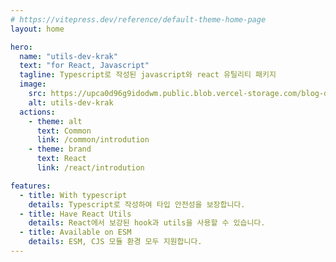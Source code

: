 ```yaml
---
# https://vitepress.dev/reference/default-theme-home-page
layout: home

hero:
  name: "utils-dev-krak"
  text: "for React, Javascript"
  tagline: Typescript로 작성된 javascript와 react 유틸리티 패키지
  image:
    src: https://upca0d96g9idodwm.public.blob.vercel-storage.com/blog-dev-krak/logo-eiIzJ3v2VLz0RqjO67Nqj2pUNrTyd7.svg
    alt: utils-dev-krak
  actions:
    - theme: alt
      text: Common
      link: /common/introdution
    - theme: brand
      text: React
      link: /react/introdution

features:
  - title: With typescript
    details: Typescript로 작성하여 타입 안전성을 보장합니다.
  - title: Have React Utils
    details: React에서 보강된 hook과 utils을 사용할 수 있습니다.
  - title: Available on ESM
    details: ESM, CJS 모듈 환경 모두 지원합니다.
---
```


